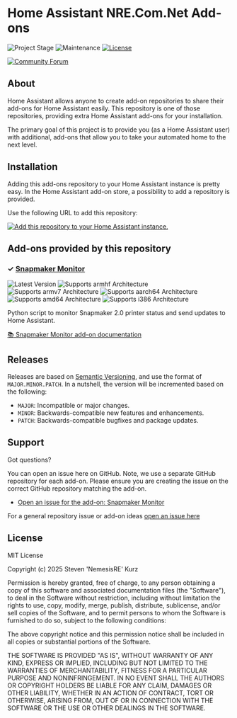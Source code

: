 # Home Assistant NRE.Com.Net Add-ons

![Project Stage][project-stage-shield]
![Maintenance][maintenance-shield]
[![License][license-shield]](LICENSE.md)

[![Community Forum][forum-shield]][forum]

## About

Home Assistant allows anyone to create add-on repositories to share their
add-ons for Home Assistant easily. This repository is one of those repositories,
providing extra Home Assistant add-ons for your installation.

The primary goal of this project is to provide you (as a Home Assistant user)
with additional, add-ons that allow you to take your automated home to the next level.

## Installation

Adding this add-ons repository to your Home Assistant instance is pretty easy.
In the Home Assistant add-on store, a possibility to add a repository is provided.

Use the following URL to add this repository:

[![Add this repository to your Home Assistant instance.][repository-badge]][repository]

## Add-ons provided by this repository

### &#10003; [Snapmaker Monitor][addon-snapmaker-monitor]

![Latest Version][snapmaker-monitor-version-shield]
![Supports armhf Architecture][snapmaker-monitor-armhf-shield]
![Supports armv7 Architecture][snapmaker-monitor-armv7-shield]
![Supports aarch64 Architecture][snapmaker-monitor-aarch64-shield]
![Supports amd64 Architecture][snapmaker-monitor-amd64-shield]
![Supports i386 Architecture][snapmaker-monitor-i386-shield]

Python script to monitor Snapmaker 2.0 printer status and send updates to Home Assistant.

[:books: Snapmaker Monitor add-on documentation][addon-doc-snapmaker-monitor]

## Releases

Releases are based on [Semantic Versioning][semver], and use the format
of ``MAJOR.MINOR.PATCH``. In a nutshell, the version will be incremented
based on the following:

- ``MAJOR``: Incompatible or major changes.
- ``MINOR``: Backwards-compatible new features and enhancements.
- ``PATCH``: Backwards-compatible bugfixes and package updates.

## Support

Got questions?

You can open an issue here on GitHub. Note, we use a separate GitHub
repository for each add-on. Please ensure you are creating the issue
on the correct GitHub repository matching the add-on.

- [Open an issue for the add-on: Snapmaker Monitor][snapmaker-monitor-issue]

For a general repository issue or add-on ideas [open an issue here][issue]

## License

MIT License

Copyright (c) 2025 Steven 'NemesisRE' Kurz

Permission is hereby granted, free of charge, to any person obtaining a copy
of this software and associated documentation files (the "Software"), to deal
in the Software without restriction, including without limitation the rights
to use, copy, modify, merge, publish, distribute, sublicense, and/or sell
copies of the Software, and to permit persons to whom the Software is
furnished to do so, subject to the following conditions:

The above copyright notice and this permission notice shall be included in all
copies or substantial portions of the Software.

THE SOFTWARE IS PROVIDED "AS IS", WITHOUT WARRANTY OF ANY KIND, EXPRESS OR
IMPLIED, INCLUDING BUT NOT LIMITED TO THE WARRANTIES OF MERCHANTABILITY,
FITNESS FOR A PARTICULAR PURPOSE AND NONINFRINGEMENT. IN NO EVENT SHALL THE
AUTHORS OR COPYRIGHT HOLDERS BE LIABLE FOR ANY CLAIM, DAMAGES OR OTHER
LIABILITY, WHETHER IN AN ACTION OF CONTRACT, TORT OR OTHERWISE, ARISING FROM,
OUT OF OR IN CONNECTION WITH THE SOFTWARE OR THE USE OR OTHER DEALINGS IN THE
SOFTWARE.

[addon-snapmaker-monitor]: https://github.com/NRE-Com-Net/hassio-addon-snapmaker-monitor/tree/v1.0.2
[addon-doc-snapmaker-monitor]: https://github.com/NRE-Com-Net/hassio-addon-snapmaker-monitor/blob/v1.0.2/README.md
[snapmaker-monitor-issue]: https://github.com/NRE-Com-Net/hassio-addon-snapmaker-monitor/issues
[snapmaker-monitor-version-shield]: https://img.shields.io/badge/version-v1.0.2-blue.svg
[snapmaker-monitor-aarch64-shield]: https://img.shields.io/badge/aarch64-yes-green.svg
[snapmaker-monitor-amd64-shield]: https://img.shields.io/badge/amd64-yes-green.svg
[snapmaker-monitor-armhf-shield]: https://img.shields.io/badge/armhf-no-red.svg
[snapmaker-monitor-armv7-shield]: https://img.shields.io/badge/armv7-yes-green.svg
[snapmaker-monitor-i386-shield]: https://img.shields.io/badge/i386-no-red.svg
[repository-badge]: https://my.home-assistant.io/badges/supervisor_add_addon_repository.svg
[repository]: https://my.home-assistant.io/redirect/supervisor_add_addon_repository/?repository_url=https%3A%2F%2Fgithub.com%2FNRE-Com-Net%2Fhassio-addons
[forum-shield]: https://img.shields.io/badge/community-forum-brightgreen
[forum]: https://community.home-assistant.io?u=NemesisRE
[issue]: https://github.com/NRE-Com-Net/hassio-addons/issues
[license-shield]: https://img.shields.io/github/license/NRE-Com-Net/hassio-addons
[maintenance-shield]: https://img.shields.io/maintenance/yes/2025
[project-stage-shield]: https://img.shields.io/badge/project%20stage-production%20ready-brightgreen
[semver]: http://semver.org/spec/v2.0.0.html
